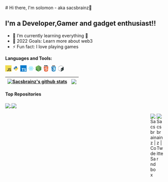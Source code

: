 <br />
# Hi there, I'm solomon - aka sacsbrainz👋 

## I'm a Developer,Gamer and gadget enthusiast!!

- 🌱 I’m currently learning everything 🤣
- 🥅 2022 Goals: Learn more about web3
- ⚡ Fun fact: I love playing games

**Languages and Tools:**  

<code><img height="20" src="https://raw.githubusercontent.com/github/explore/80688e429a7d4ef2fca1e82350fe8e3517d3494d/topics/javascript/javascript.png"></code>
<code><img height="20" src="https://raw.githubusercontent.com/github/explore/80688e429a7d4ef2fca1e82350fe8e3517d3494d/topics/python/python.png"></code>
<code><img height="20" src="https://raw.githubusercontent.com/github/explore/80688e429a7d4ef2fca1e82350fe8e3517d3494d/topics/typescript/typescript.png"></code>
<code><img height="20" src="https://raw.githubusercontent.com/github/explore/80688e429a7d4ef2fca1e82350fe8e3517d3494d/topics/react/react.png"></code>
<code><img height="20" src="https://raw.githubusercontent.com/github/explore/80688e429a7d4ef2fca1e82350fe8e3517d3494d/topics/nodejs/nodejs.png"></code>
<code><img height="20" src="https://raw.githubusercontent.com/github/explore/80688e429a7d4ef2fca1e82350fe8e3517d3494d/topics/html/html.png"></code>
<code><img height="20" src="https://raw.githubusercontent.com/github/explore/80688e429a7d4ef2fca1e82350fe8e3517d3494d/topics/css/css.png"></code>
<code><img height="20" src="https://raw.githubusercontent.com/github/explore/80688e429a7d4ef2fca1e82350fe8e3517d3494d/topics/shell/shell.png"></code>

| <a href="https://github.com/sacsbrainz/github-readme-stats"><img align="center" src="https://github-readme-stats.vercel.app/api?username=sacsbrainz&show_icons=true&include_all_commits=true&theme=buefy&hide_border=true" alt="Sacsbrainz's github stats" /></a> | <a href="https://github.com/sacsbrainz/github-readme-stats"><img align="center" src="https://github-readme-stats.vercel.app/api/top-langs/?username=sacsbrainz&layout=compact&theme=buefy&hide_border=true" /></a> |
| ------------- | ------------- |

#### Top Repositories


<a href="https://github.com/sacsbrainz/github-readme-stats">
  <img align="center" src="https://github-readme-stats.vercel.app/api/pin/?username=sacsbrainz&repo=github-readme-stats&theme=buefy" />
</a>
<a href="https://github.com/sacsbrainz/sacsbrainz.github.io">
  <img align="center" src="https://github-readme-stats.vercel.app/api/pin/?username=sacsbrainz&repo=sacsbrainz.github.io&theme=buefy" />
</a>

<br />
<br />

<a href="https://twitter.com/ogabossj">
  <img align="right" alt="Sacsbrainz | Twitter" width="21px" src="https://raw.githubusercontent.com/sacsbrainz/sacsbrainz/master/assets/twitter.svg" />
</a>
<a href="https://codesandbox.io/u/sacsbrainz">
  <img align="right" alt="Sacsbrainz | CodeSandbox" width="20px" src="https://raw.githubusercontent.com/sacsbrainz/sacsbrainz/master/assets/codesandbox.svg" />
</a>
